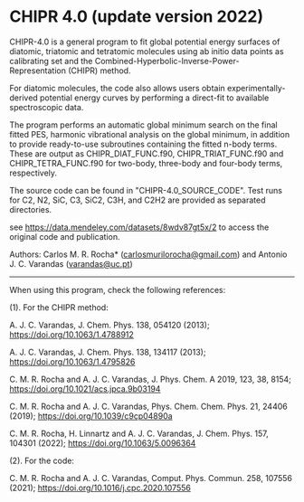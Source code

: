 # CHIPR 4.0 (update version 2022)

CHIPR-4.0 is a general program to fit global potential energy surfaces of diatomic, triatomic and tetratomic molecules using ab initio data points as calibrating set and the Combined-Hyperbolic-Inverse-Power-Representation (CHIPR) method.

For diatomic molecules, the code also allows users obtain experimentally-derived potential energy curves by performing a direct-fit to available spectroscopic data. 

The program performs an automatic global minimum search on the final fitted PES, harmonic vibrational analysis on the global minimum, in addition to provide ready-to-use subroutines containing the fitted n-body terms. These are output as CHIPR_DIAT_FUNC.f90, CHIPR_TRIAT_FUNC.f90 and CHIPR_TETRA_FUNC.f90 for two-body, three-body and four-body terms, respectively.

The source code can be found in "CHIPR-4.0_SOURCE_CODE". Test runs for C2, N2, SiC, C3, SiC2, C3H, and C2H2 are provided as separated directories. 

see https://data.mendeley.com/datasets/8wdv87gt5x/2 to access the original code and publication.

Authors:
Carlos M. R. Rocha* (carlosmurilorocha@gmail.com) and Antonio J. C. Varandas (varandas@uc.pt)

-----------------------------------------------------------------------------------------------------------------------------------------------------------

When using this program, check the following references:

(1). For the CHIPR method:

   A. J. C. Varandas, J. Chem. Phys. 138, 054120 (2013); https://doi.org/10.1063/1.4788912
 
   A. J. C. Varandas, J. Chem. Phys. 138, 134117 (2013); https://doi.org/10.1063/1.4795826
 
   C. M. R. Rocha and A. J. C. Varandas, J. Phys. Chem. A 2019, 123, 38, 8154; https://doi.org/10.1021/acs.jpca.9b03194
 
   C. M. R. Rocha and A. J. C. Varandas, Phys. Chem. Chem. Phys. 21, 24406 (2019); https://doi.org/10.1039/c9cp04890a
 
   C. M. R. Rocha, H. Linnartz and A. J. C. Varandas, J. Chem. Phys. 157, 104301 (2022); https://doi.org/10.1063/5.0096364
 
(2). For the code: 

   C. M. R. Rocha and A. J. C. Varandas, Comput. Phys. Commun. 258, 107556 (2021); https://doi.org/10.1016/j.cpc.2020.107556

